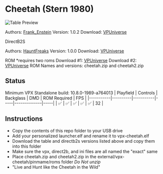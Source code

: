 # Cheetah (Stern 1980)

![Table Preview](https://vpuniverse.com/screenshots/monthly_2024_08/screenshot_1.0.0.PNG.ac789add91ea613fb40dc2c88affbe93.PNG)

Authors: [Frank_Enstein](https://vpuniverse.com/profile/57481-frank_enstein/)
Version: 1.0.2
Download: [VPUniverse](https://vpuniverse.com/files/file/21223-cheetah-stern-1980/)

DirectB2S

Authors: [HauntFreaks](https://vpuniverse.com/profile/5216-hauntfreaks/)
Version: 1.0.0
Download: [VPUniverse](https://vpuniverse.com/files/file/21230-cheetah-stern-1980-b2s/)

ROM
*requires two roms
Download #1: [VPUniverse](https://vpuniverse.com/files/file/1661-cheetahzip/)
Download #2: [VPUniverse](https://vpuniverse.com/files/file/450-cheetah2zip/)
ROM Names and versions: cheetah.zip and cheetah2.zip

## Status 

Minimum VPX Standalone build: 10.8.0-1989-a764013
| Playfield | Controls | Backglass | DMD | ROM Required | FPS | 
|-----------|----------|-----------|-----|--------------|-----|
| :white_check_mark: | :white_check_mark: | :white_check_mark: | :white_check_mark: | :white_check_mark: | 32 |

## Instructions

- Copy the contents of this repo folder to your USB drive
- Add your personalized launcher.elf and rename it to vpx-cheetah.elf
- Download the table and directb2s versions listed above and copy them into this folder
- Make sure the vpx, direct2b, and ini files are all named the "exact" same
- Place cheetah.zip and cheetah2.zip in the external/vpx-cheetah/pinmame/roms folder *Do Not unzip*
- "Live and Hunt like the Cheetah in the Wild"

